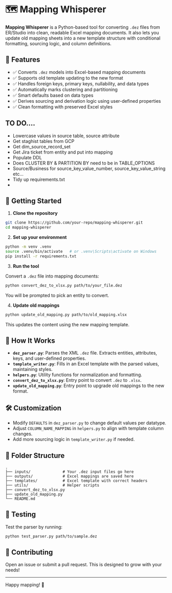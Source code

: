 # 🗺️ Mapping Whisperer

**Mapping Whisperer** is a Python-based tool for converting `.dez` files from ER/Studio into clean, readable Excel mapping documents. It also lets you update old mapping sheets into a new template structure with conditional formatting, sourcing logic, and column definitions.

## 🚀 Features

- ✅ Converts `.dez` models into Excel-based mapping documents
- ✅ Supports old template updating to the new format
- ✅ Handles foreign keys, primary keys, nullability, and data types
- ✅ Automatically marks clustering and partitioning
- ✅ Smart defaults based on data types
- ✅ Derives sourcing and derivation logic using user-defined properties
- ✅ Clean formatting with preserved Excel styles

## TO DO....

- Lowercase values in source table, source attribute
- Get staghist tables from GCP
- Get dim_source_record_set
- Get Jira ticket from entity and put into mapping
- Populate DDL 
- Does CLUSTER BY & PARTITION BY need to be in TABLE_OPTIONS
- Source/Business for source_key_value_number, source_key_value_string etc...
- Tidy up requirements.txt
- 

## 🏁 Getting Started

1. **Clone the repository**

```bash
git clone https://github.com/your-repo/mapping-whisperer.git
cd mapping-whisperer
```

2. **Set up your environment**

```bash
python -m venv .venv
source .venv/bin/activate   # or .venv\Scripts\activate on Windows
pip install -r requirements.txt
```

3. **Run the tool**

Convert a `.dez` file into mapping documents:

```bash
python convert_dez_to_xlsx.py path/to/your_file.dez
```

You will be prompted to pick an entity to convert.

4. **Update old mappings**

```bash
python update_old_mapping.py path/to/old_mapping.xlsx
```

This updates the content using the new mapping template.

## 🧠 How It Works

- **`dez_parser.py`**: Parses the XML `.dez` file. Extracts entities, attributes, keys, and user-defined properties.
- **`template_writer.py`**: Fills in an Excel template with the parsed values, maintaining styles.
- **`helpers.py`**: Utility functions for normalization and formatting.
- **`convert_dez_to_xlsx.py`**: Entry point to convert `.dez` to `.xlsx`.
- **`update_old_mapping.py`**: Entry point to upgrade old mappings to the new format.

## 🛠 Customization

- Modify `DEFAULTS` in `dez_parser.py` to change default values per datatype.
- Adjust `COLUMN_NAME_MAPPING` in `helpers.py` to align with template column changes.
- Add more sourcing logic in `template_writer.py` if needed.

## 📂 Folder Structure

```
.
├── inputs/              # Your .dez input files go here
├── outputs/             # Excel mappings are saved here
├── templates/           # Excel template with correct headers
├── utils/               # Helper scripts
├── convert_dez_to_xlsx.py
├── update_old_mapping.py
└── README.md
```

## 🧪 Testing

Test the parser by running:

```bash
python test_parser.py path/to/sample.dez
```

## 👏 Contributing

Open an issue or submit a pull request. This is designed to grow with your needs!

---

Happy mapping! 🎉
